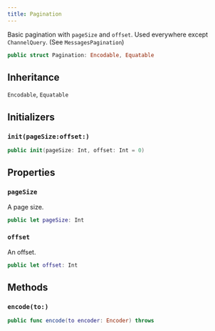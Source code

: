 ```yaml
---
title: Pagination
---
```


Basic pagination with `pageSize` and `offset`.
Used everywhere except `ChannelQuery`. (See `MessagesPagination`)

``` swift
public struct Pagination: Encodable, Equatable 
```

## Inheritance

`Encodable`, `Equatable`

## Initializers

### `init(pageSize:offset:)`

``` swift
public init(pageSize: Int, offset: Int = 0) 
```

## Properties

### `pageSize`

A page size.

``` swift
public let pageSize: Int
```

### `offset`

An offset.

``` swift
public let offset: Int
```

## Methods

### `encode(to:)`

``` swift
public func encode(to encoder: Encoder) throws 
```
